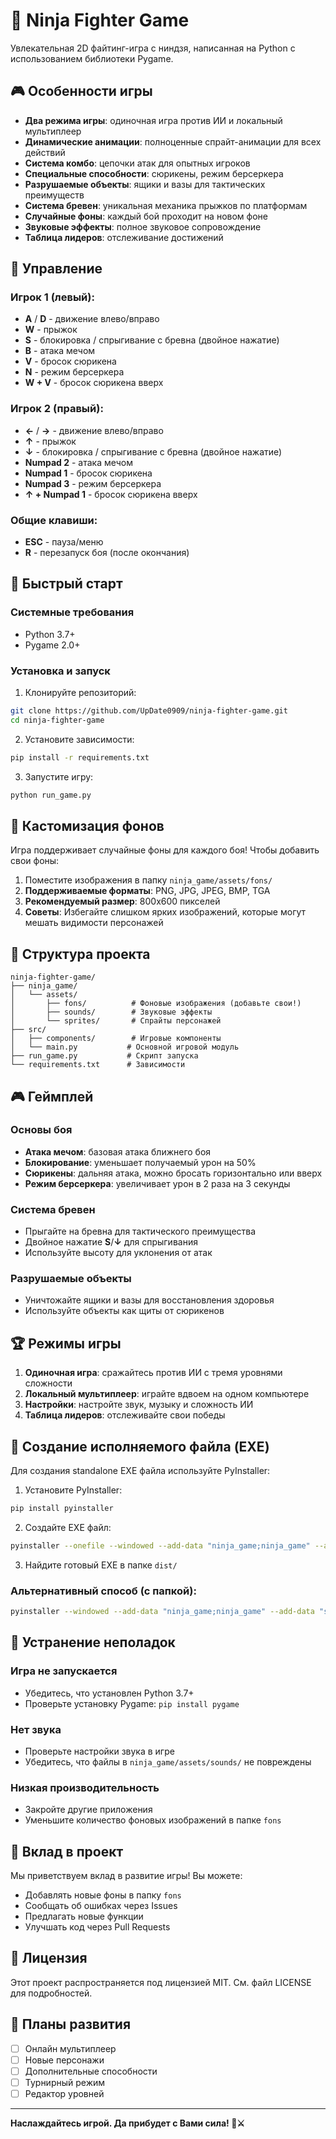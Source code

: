 # 🥷 Ninja Fighter Game

Увлекательная 2D файтинг-игра с ниндзя, написанная на Python с использованием библиотеки Pygame.

## 🎮 Особенности игры

- **Два режима игры**: одиночная игра против ИИ и локальный мультиплеер
- **Динамические анимации**: полноценные спрайт-анимации для всех действий
- **Система комбо**: цепочки атак для опытных игроков
- **Специальные способности**: сюрикены, режим берсеркера
- **Разрушаемые объекты**: ящики и вазы для тактических преимуществ
- **Система бревен**: уникальная механика прыжков по платформам
- **Случайные фоны**: каждый бой проходит на новом фоне
- **Звуковые эффекты**: полное звуковое сопровождение
- **Таблица лидеров**: отслеживание достижений

## 🎯 Управление

### Игрок 1 (левый):
- **A** / **D** - движение влево/вправо
- **W** - прыжок
- **S** - блокировка / спрыгивание с бревна (двойное нажатие)
- **B** - атака мечом
- **V** - бросок сюрикена
- **N** - режим берсеркера
- **W + V** - бросок сюрикена вверх

### Игрок 2 (правый):
- **←** / **→** - движение влево/вправо
- **↑** - прыжок
- **↓** - блокировка / спрыгивание с бревна (двойное нажатие)
- **Numpad 2** - атака мечом
- **Numpad 1** - бросок сюрикена
- **Numpad 3** - режим берсеркера
- **↑ + Numpad 1** - бросок сюрикена вверх

### Общие клавиши:
- **ESC** - пауза/меню
- **R** - перезапуск боя (после окончания)

## 🚀 Быстрый старт

### Системные требования
- Python 3.7+
- Pygame 2.0+

### Установка и запуск
1. Клонируйте репозиторий:
```bash
git clone https://github.com/UpDate0909/ninja-fighter-game.git
cd ninja-fighter-game
```

2. Установите зависимости:
```bash
pip install -r requirements.txt
```

3. Запустите игру:
```bash
python run_game.py
```

## 🎨 Кастомизация фонов

Игра поддерживает случайные фоны для каждого боя! Чтобы добавить свои фоны:

1. Поместите изображения в папку `ninja_game/assets/fons/`
2. **Поддерживаемые форматы**: PNG, JPG, JPEG, BMP, TGA
3. **Рекомендуемый размер**: 800x600 пикселей
4. **Советы**: Избегайте слишком ярких изображений, которые могут мешать видимости персонажей

## 📁 Структура проекта

```
ninja-fighter-game/
├── ninja_game/
│   └── assets/
│       ├── fons/          # Фоновые изображения (добавьте свои!)
│       ├── sounds/        # Звуковые эффекты
│       └── sprites/       # Спрайты персонажей
├── src/
│   ├── components/        # Игровые компоненты
│   └── main.py           # Основной игровой модуль
├── run_game.py           # Скрипт запуска
└── requirements.txt      # Зависимости
```

## 🎮 Геймплей

### Основы боя
- **Атака мечом**: базовая атака ближнего боя
- **Блокирование**: уменьшает получаемый урон на 50%
- **Сюрикены**: дальняя атака, можно бросать горизонтально или вверх
- **Режим берсеркера**: увеличивает урон в 2 раза на 3 секунды

### Система бревен
- Прыгайте на бревна для тактического преимущества
- Двойное нажатие **S**/**↓** для спрыгивания
- Используйте высоту для уклонения от атак

### Разрушаемые объекты
- Уничтожайте ящики и вазы для восстановления здоровья
- Используйте объекты как щиты от сюрикенов

## 🏆 Режимы игры

1. **Одиночная игра**: сражайтесь против ИИ с тремя уровнями сложности
2. **Локальный мультиплеер**: играйте вдвоем на одном компьютере
3. **Настройки**: настройте звук, музыку и сложность ИИ
4. **Таблица лидеров**: отслеживайте свои победы

## 🔧 Создание исполняемого файла (EXE)

Для создания standalone EXE файла используйте PyInstaller:

1. Установите PyInstaller:
```bash
pip install pyinstaller
```

2. Создайте EXE файл:
```bash
pyinstaller --onefile --windowed --add-data "ninja_game;ninja_game" --add-data "src;src" --icon=ninja_game/assets/icon.ico run_game.py
```

3. Найдите готовый EXE в папке `dist/`

### Альтернативный способ (с папкой):
```bash
pyinstaller --windowed --add-data "ninja_game;ninja_game" --add-data "src;src" --icon=ninja_game/assets/icon.ico run_game.py
```

## 🐛 Устранение неполадок

### Игра не запускается
- Убедитесь, что установлен Python 3.7+
- Проверьте установку Pygame: `pip install pygame`

### Нет звука
- Проверьте настройки звука в игре
- Убедитесь, что файлы в `ninja_game/assets/sounds/` не повреждены

### Низкая производительность
- Закройте другие приложения
- Уменьшите количество фоновых изображений в папке `fons`

## 🤝 Вклад в проект

Мы приветствуем вклад в развитие игры! Вы можете:
- Добавлять новые фоны в папку `fons`
- Сообщать об ошибках через Issues
- Предлагать новые функции
- Улучшать код через Pull Requests

## 📄 Лицензия

Этот проект распространяется под лицензией MIT. См. файл LICENSE для подробностей.

## 🎯 Планы развития

- [ ] Онлайн мультиплеер
- [ ] Новые персонажи
- [ ] Дополнительные способности
- [ ] Турнирный режим
- [ ] Редактор уровней

---

**Наслаждайтесь игрой. Да прибудет с Вами сила! 🥷⚔️**
